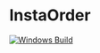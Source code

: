 # InstaOrder

[![Windows Build](https://github.com/GrandDuke1106/InstaOrder/actions/workflows/windows-build.yml/badge.svg)](https://github.com/GrandDuke1106/InstaOrder/actions/workflows/windows-build.yml)
